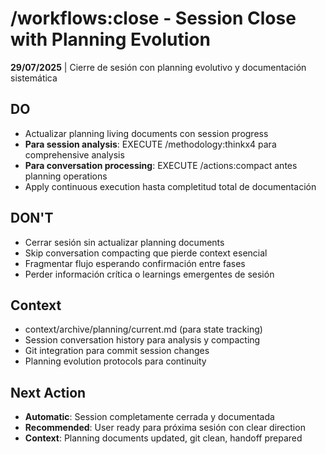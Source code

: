 # /workflows:close - Session Close with Planning Evolution

**29/07/2025** | Cierre de sesión con planning evolutivo y documentación sistemática

## DO
- Actualizar planning living documents con session progress
- **Para session analysis**: EXECUTE /methodology:thinkx4 para comprehensive analysis
- **Para conversation processing**: EXECUTE /actions:compact antes planning operations
- Apply continuous execution hasta completitud total de documentación

## DON'T
- Cerrar sesión sin actualizar planning documents
- Skip conversation compacting que pierde context esencial
- Fragmentar flujo esperando confirmación entre fases
- Perder información crítica o learnings emergentes de sesión

## Context
- context/archive/planning/current.md (para state tracking)
- Session conversation history para analysis y compacting
- Git integration para commit session changes
- Planning evolution protocols para continuity

## Next Action
- **Automatic**: Session completamente cerrada y documentada
- **Recommended**: User ready para próxima sesión con clear direction
- **Context**: Planning documents updated, git clean, handoff prepared